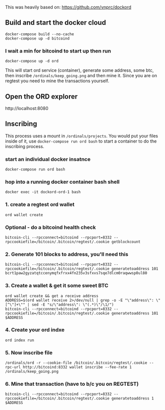 This was heavily based on: https://github.com/vnprc/dockord

## Build and start the docker cloud

```
docker-compose build --no-cache
docker-compose up -d bitcoind
```

### I wait a min for bitcoind to start up then run

```
docker-compose up -d ord
```

This will start ord service (container), generate some address, some btc, then inscribe `/ordinals/keep_going.png` and then mine it.
Since you are on regtest you need to mine the transactions yourself.

## Open the ORD explorer

http://localhost:8080

## Inscribing

This process uses a mount in `/ordinals/projects`. You would put your files inside of it, use `docker-compose run ord bash` to start a container to do the inscribing process.

### start an individual docker insatnce

```
docker-compose run ord bash
```

### hop into a running docker container bash shell

```
docker exec -it dockord-ord-1 bash
```

### 1. create a regtest ord wallet

```
ord wallet create
```

### Optional - do a bitcoind health check

```
bitcoin-cli --rpcconnect=bitcoind --rpcport=8332 --rpccookiefile=/bitcoin/.bitcoin/regtest/.cookie getblockcount
```

### 2. Generate 101 blocks to address, you'll need this

```
bitcoin-cli --rpcconnect=bitcoind --rpcport=8332 --rpccookiefile=/bitcoin/.bitcoin/regtest/.cookie generatetoaddress 101 bcrt1paw2gyzatqtccenymqfxfrxx4fn235v3sfxvs7sqe7dlcm0raqwwsp0ul80
```

### 3. Create a wallet & get it some sweet BTC

```
ord wallet create && get a receive address
ADDRESS=$(ord wallet receive 2>/dev/null | grep -o -E "\"address\": \"[^\"]+\"" | sed -E "s/\"address\": \"(.*)\"/\1/")
bitcoin-cli --rpcconnect=bitcoind --rpcport=8332 --rpccookiefile=/bitcoin/.bitcoin/regtest/.cookie generatetoaddress 101 $ADDRESS
```

### 4. Create your ord indxe

```
ord index run
```

### 5. Now inscribe file

```
/ordinals/ord -r --cookie-file /bitcoin/.bitcoin/regtest/.cookie --rpc-url http://bitcoind:8332 wallet inscribe --fee-rate 1 /ordinals/keep_going.png
```

### 6. Mine that transaction (have to b/c you on REGTEST)

```
bitcoin-cli --rpcconnect=bitcoind --rpcport=8332 --rpccookiefile=/bitcoin/.bitcoin/regtest/.cookie generatetoaddress 1 $ADDRESS
```
